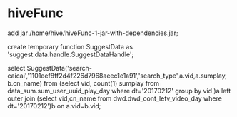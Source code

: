 # hiveFunc



add jar /home/hive/hiveFunc-1-jar-with-dependencies.jar;

create temporary function SuggestData as 'suggest.data.handle.SuggestDataHandle';

select SuggestData('search-caicai','1101eef8ff2d4f226d7968aeec1e1a91','search_type',a.vid,a.sumplay, b.cn_name) from (select vid, count(1) sumplay from data_sum.sum_user_uuid_play_day where dt='20170212' group by vid )a  left outer join (select vid,cn_name from dwd.dwd_cont_letv_video_day where dt='20170212')b on a.vid=b.vid;
